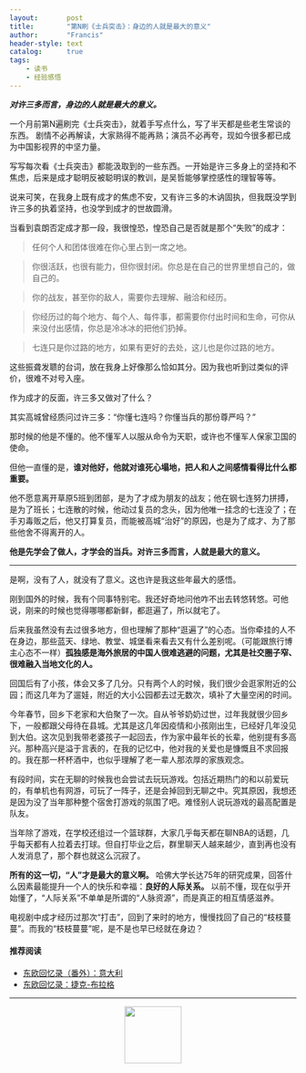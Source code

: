 ```yaml
---
layout:       post
title:        "第N刷《士兵突击》：身边的人就是最大的意义"
author:       "Francis"
header-style: text
catalog:      true
tags:
    - 读书
    - 经验感悟
---
```


***对许三多而言，身边的人就是最大的意义。***

一个月前第N遍刷完《士兵突击》，就着手写点什么，写了半天都是些老生常谈的东西。
剧情不必再解读，大家熟得不能再熟；演员不必再夸，现如今很多都已成为中国影视界的中坚力量。

写写每次看《士兵突击》都能汲取到的一些东西。一开始是许三多身上的坚持和不焦虑，后来是成才聪明反被聪明误的教训，是吴哲能够掌控感性的理智等等。

说来可笑，在我身上既有成才的焦虑不安，又有许三多的木讷固执，但我既没学到许三多的执着坚持，也没学到成才的世故圆滑。

当看到袁朗否定成才那一段，我很惶恐，惶恐自己是否就是那个“失败”的成才：


>任何个人和团体很难在你心里占到一席之地。

>你很活跃，也很有能力，但你很封闭。你总是在自己的世界里想自己的，做自己的。

>你的战友，甚至你的敌人，需要你去理解、融洽和经历。

>你经历过的每个地方、每个人、每件事，都需要你付出时间和生命，可你从来没付出感情，你总是冷冰冰的把他们扔掉。

>七连只是你过路的地方，如果有更好的去处，这儿也是你过路的地方。


这些振聋发聩的台词，放在我身上好像那么恰如其分。因为我也听到过类似的评价，很难不对号入座。

作为成才的反面，许三多又做对了什么？

其实高城曾经质问过许三多：“你懂七连吗？你懂当兵的那份尊严吗？”

那时候的他是不懂的。他不懂军人以服从命令为天职，或许也不懂军人保家卫国的使命。

但他一直懂的是，**谁对他好，他就对谁死心塌地，把人和人之间感情看得比什么都重要。**

他不愿意离开草原5班到团部，是为了才成为朋友的战友；他在钢七连努力拼搏，是为了班长；七连散的时候，他动过复员的念头，因为他唯一挂念的七连没了；在手刃毒贩之后，他又打算复员，而能被高城“治好”的原因，也是为了成才、为了那些他舍不得离开的人。

**他是先学会了做人，才学会的当兵。对许三多而言，人就是最大的意义。**

---

是啊，没有了人，就没有了意义。这也许是我这些年最大的感悟。

刚到国外的时候，我有个同事特别宅。我还好奇地问他咋不出去转悠转悠。可他说，刚来的时候也觉得哪哪都新鲜，都逛遍了，所以就宅了。

后来我虽然没有去过很多地方，但也理解了那种“逛遍了”的心态。当你牵挂的人不在身边，那些蓝天、绿地、教堂、城堡看来看去又有什么差别呢。（可能跟旅行博主心态不一样）**孤独感是海外旅居的中国人很难逃避的问题，尤其是社交圈子窄、很难融入当地文化的人。**

回国后有了小孩，体会又多了几分。只有两个人的时候，我们很少会逛家附近的公园；而这几年为了遛娃，附近的大小公园都去过无数次，填补了大量空闲的时间。

今年春节，回乡下老家和大伯聚了一次。自从爷爷奶奶过世，过年我就很少回乡下，一般都跟父母待在县城。尤其是这几年因疫情和小孩刚出生，已经好几年没见到大伯。这次见到我带老婆孩子一起回去，作为家中最年长的长辈，他别提有多高兴。那种高兴是溢于言表的，在我的记忆中，他对我的关爱也是慷慨且不求回报的。我在那一杯杯酒中，也似乎理解了老一辈人那浓厚的家族观念。

有段时间，实在无聊的时候我也会尝试去玩玩游戏。包括近期热门的和以前爱玩的，有单机也有网游，可玩了一阵子，还是会掉回到无聊之中。究其原因，我想还是因为没了当年那种整个宿舍打游戏的氛围了吧。难怪别人说玩游戏的最高配置是队友。

当年除了游戏，在学校还组过一个篮球群，大家几乎每天都在聊NBA的话题，几乎每天都有人拉着去打球。但自打毕业之后，群里聊天人越来越少，直到再也没有人发消息了，那个群也就这么沉寂了。

**所有的这一切，“人”才是最大的意义啊。** 哈佛大学长达75年的研究成果，回答什么因素最能提升一个人的快乐和幸福：**良好的人际关系。** 以前不懂，现在似乎开始懂了，“人际关系”不单单是所谓的“人脉资源”，而是真正的相互情感滋养。


电视剧中成才经历过那次“打击”，回到了来时的地方，慢慢找回了自己的“枝枝蔓蔓”。而我的“枝枝蔓蔓”呢，是不是也早已经就在身边？



#### 推荐阅读

- [东欧回忆录（番外）：意大利](https://mp.weixin.qq.com/s/eMa1vi1_Epk-oRM8y9z9uA)
- [东欧回忆录：捷克-布拉格](https://mp.weixin.qq.com/s/j8GZzjrjEwjGnqXTZY7fWg)

---

<center>
    <img src="https://refine1919.github.io/img/subscribe.png" style="width: 100px;">
</center>
